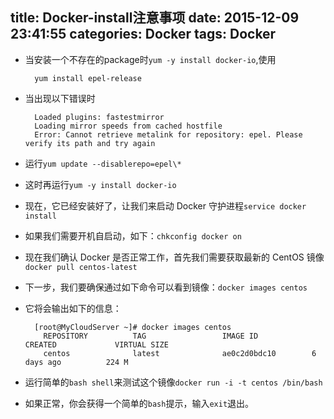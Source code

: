 title: Docker-install注意事项
date: 2015-12-09 23:41:55
categories: Docker
tags: Docker
---
* 当安装一个不存在的package时`yum -y install docker-io`,使用

		yum install epel-release
* 当出现以下错误时

		Loaded plugins: fastestmirror
		Loading mirror speeds from cached hostfile
		Error: Cannot retrieve metalink for repository: epel. Please verify its path and try again
* 运行`yum update --disablerepo=epel\*`
* 这时再运行`yum -y install docker-io`
* 现在，它已经安装好了，让我们来启动 Docker 守护进程`service docker install`
* 如果我们需要开机自启动，如下：`chkconfig docker on`
* 现在我们确认 Docker 是否正常工作，首先我们需要获取最新的 CentOS 镜像`docker pull centos-latest`
* 下一步，我们要确保通过如下命令可以看到镜像：`docker images centos`
* 它将会输出如下的信息：

		[root@MyCloudServer ~]# docker images centos
		  REPOSITORY          TAG                 IMAGE ID            CREATED             VIRTUAL SIZE
		  centos              latest              ae0c2d0bdc10        6 days ago          224 M
* 运行简单的`bash shell`来测试这个镜像`docker run -i -t centos /bin/bash`
* 如果正常，你会获得一个简单的`bash`提示，输入`exit`退出。


